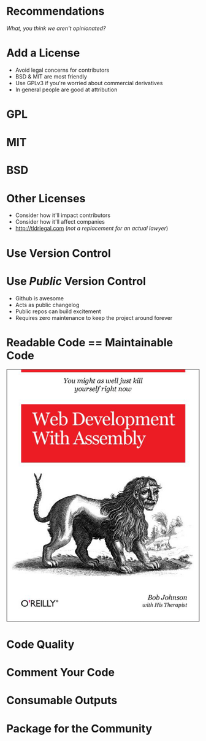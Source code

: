 
<!SLIDE>

# Recommendations

*What, you think we aren't opinionated?*

<!SLIDE bullets incremental>

# Add a License

* Avoid legal concerns for contributors
* BSD & MIT are most friendly
* Use GPLv3 if you're worried about commercial derivatives
* In general people are good at attribution

<!SLIDE>

# GPL

<!SLIDE>

# MIT

<!SLIDE>

# BSD

<!SLIDE bullets incremental>

# Other Licenses

* Consider how it'll impact contributors
* Consider how it'll affect companies
* http://tldrlegal.com (*not a replacement for an actual lawyer*)

<!SLIDE>

# Use Version Control

<!SLIDE>
# Use *Public* Version Control

* Github is awesome
* Acts as public changelog
* Public repos can build excitement
* Requires zero maintenance to keep the project around forever

<!SLIDE>

# Readable Code == Maintainable Code

![readable code](./web_dev_with_assembly.png)

<!SLIDE>

# Code Quality

<!SLIDE>

# Comment Your Code

<!SLIDE>

# Consumable Outputs

<!SLIDE>

# Package for the Community

